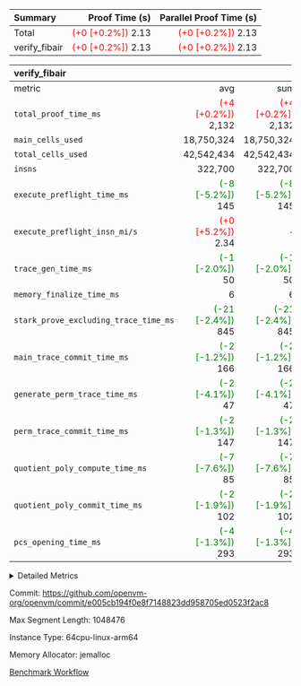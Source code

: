 | Summary | Proof Time (s) | Parallel Proof Time (s) |
|:---|---:|---:|
| Total | <span style='color: red'>(+0 [+0.2%])</span> 2.13 | <span style='color: red'>(+0 [+0.2%])</span> 2.13 |
| verify_fibair | <span style='color: red'>(+0 [+0.2%])</span> 2.13 | <span style='color: red'>(+0 [+0.2%])</span> 2.13 |


| verify_fibair |||||
|:---|---:|---:|---:|---:|
|metric|avg|sum|max|min|
| `total_proof_time_ms ` | <span style='color: red'>(+4 [+0.2%])</span> 2,132 | <span style='color: red'>(+4 [+0.2%])</span> 2,132 | <span style='color: red'>(+4 [+0.2%])</span> 2,132 | <span style='color: red'>(+4 [+0.2%])</span> 2,132 |
| `main_cells_used     ` |  18,750,324 |  18,750,324 |  18,750,324 |  18,750,324 |
| `total_cells_used    ` |  42,542,434 |  42,542,434 |  42,542,434 |  42,542,434 |
| `insns               ` |  322,700 |  322,700 |  322,700 |  322,700 |
| `execute_preflight_time_ms` | <span style='color: green'>(-8 [-5.2%])</span> 145 | <span style='color: green'>(-8 [-5.2%])</span> 145 | <span style='color: green'>(-8 [-5.2%])</span> 145 | <span style='color: green'>(-8 [-5.2%])</span> 145 |
| `execute_preflight_insn_mi/s` | <span style='color: red'>(+0 [+5.2%])</span> 2.34 | -          | <span style='color: red'>(+0 [+5.2%])</span> 2.34 | <span style='color: red'>(+0 [+5.2%])</span> 2.34 |
| `trace_gen_time_ms   ` | <span style='color: green'>(-1 [-2.0%])</span> 50 | <span style='color: green'>(-1 [-2.0%])</span> 50 | <span style='color: green'>(-1 [-2.0%])</span> 50 | <span style='color: green'>(-1 [-2.0%])</span> 50 |
| `memory_finalize_time_ms` |  6 |  6 |  6 |  6 |
| `stark_prove_excluding_trace_time_ms` | <span style='color: green'>(-21 [-2.4%])</span> 845 | <span style='color: green'>(-21 [-2.4%])</span> 845 | <span style='color: green'>(-21 [-2.4%])</span> 845 | <span style='color: green'>(-21 [-2.4%])</span> 845 |
| `main_trace_commit_time_ms` | <span style='color: green'>(-2 [-1.2%])</span> 166 | <span style='color: green'>(-2 [-1.2%])</span> 166 | <span style='color: green'>(-2 [-1.2%])</span> 166 | <span style='color: green'>(-2 [-1.2%])</span> 166 |
| `generate_perm_trace_time_ms` | <span style='color: green'>(-2 [-4.1%])</span> 47 | <span style='color: green'>(-2 [-4.1%])</span> 47 | <span style='color: green'>(-2 [-4.1%])</span> 47 | <span style='color: green'>(-2 [-4.1%])</span> 47 |
| `perm_trace_commit_time_ms` | <span style='color: green'>(-2 [-1.3%])</span> 147 | <span style='color: green'>(-2 [-1.3%])</span> 147 | <span style='color: green'>(-2 [-1.3%])</span> 147 | <span style='color: green'>(-2 [-1.3%])</span> 147 |
| `quotient_poly_compute_time_ms` | <span style='color: green'>(-7 [-7.6%])</span> 85 | <span style='color: green'>(-7 [-7.6%])</span> 85 | <span style='color: green'>(-7 [-7.6%])</span> 85 | <span style='color: green'>(-7 [-7.6%])</span> 85 |
| `quotient_poly_commit_time_ms` | <span style='color: green'>(-2 [-1.9%])</span> 102 | <span style='color: green'>(-2 [-1.9%])</span> 102 | <span style='color: green'>(-2 [-1.9%])</span> 102 | <span style='color: green'>(-2 [-1.9%])</span> 102 |
| `pcs_opening_time_ms ` | <span style='color: green'>(-4 [-1.3%])</span> 293 | <span style='color: green'>(-4 [-1.3%])</span> 293 | <span style='color: green'>(-4 [-1.3%])</span> 293 | <span style='color: green'>(-4 [-1.3%])</span> 293 |



<details>
<summary>Detailed Metrics</summary>

|  | verify_program_compile_ms | total_cells | stark_prove_excluding_trace_time_ms | quotient_poly_compute_time_ms | quotient_poly_commit_time_ms | perm_trace_commit_time_ms | pcs_opening_time_ms | main_trace_commit_time_ms | app proof_time_ms |
| --- | --- | --- | --- | --- | --- | --- | --- | --- |
|  | 7 | 65,536 | 37 | 1 | 6 | 0 | 21 | 7 | 2,133 | 

| air_name | rows | quotient_deg | main_cols | interactions | constraints | cells |
| --- | --- | --- | --- | --- | --- | --- |
| AccessAdapterAir<2> |  | 2 |  | 5 | 12 |  | 
| AccessAdapterAir<4> |  | 2 |  | 5 | 12 |  | 
| AccessAdapterAir<8> |  | 2 |  | 5 | 12 |  | 
| FibonacciAir | 32,768 | 1 | 2 |  | 5 | 65,536 | 
| FriReducedOpeningAir |  | 2 |  | 39 | 71 |  | 
| JalRangeCheckAir |  | 2 |  | 9 | 14 |  | 
| NativePoseidon2Air<BabyBearParameters>, 1> |  | 2 |  | 136 | 572 |  | 
| PhantomAir |  | 2 |  | 3 | 5 |  | 
| ProgramAir |  | 1 |  | 1 | 4 |  | 
| VariableRangeCheckerAir |  | 1 |  | 1 | 4 |  | 
| VmAirWrapper<AluNativeAdapterAir, FieldArithmeticCoreAir> |  | 2 |  | 15 | 27 |  | 
| VmAirWrapper<BranchNativeAdapterAir, BranchEqualCoreAir<1> |  | 2 |  | 11 | 25 |  | 
| VmAirWrapper<NativeAdapterAir<2, 0>, PublicValuesCoreAir> |  | 2 |  | 11 | 29 |  | 
| VmAirWrapper<NativeLoadStoreAdapterAir<1>, NativeLoadStoreCoreAir<1> |  | 2 |  | 15 | 20 |  | 
| VmAirWrapper<NativeLoadStoreAdapterAir<4>, NativeLoadStoreCoreAir<4> |  | 2 |  | 15 | 20 |  | 
| VmAirWrapper<NativeVectorizedAdapterAir<4>, FieldExtensionCoreAir> |  | 2 |  | 15 | 27 |  | 
| VmConnectorAir |  | 2 |  | 5 | 11 |  | 
| VolatileBoundaryAir |  | 2 |  | 7 | 19 |  | 

| group | trace_gen_time_ms | total_proof_time_ms | total_cells_used | total_cells | system_trace_gen_time_ms | stark_prove_excluding_trace_time_ms | single_trace_gen_time_ms | quotient_poly_compute_time_ms | quotient_poly_commit_time_ms | perm_trace_commit_time_ms | pcs_opening_time_ms | memory_finalize_time_ms | main_trace_commit_time_ms | main_cells_used | insns | generate_perm_trace_time_ms | fri.log_blowup | execute_preflight_time_ms | execute_preflight_insn_mi/s |
| --- | --- | --- | --- | --- | --- | --- | --- | --- | --- | --- | --- | --- | --- | --- | --- | --- | --- | --- | --- |
| verify_fibair | 50 | 2,132 | 42,542,434 | 62,474,410 | 50 | 845 | 0 | 85 | 102 | 147 | 293 | 6 | 166 | 18,750,324 | 322,700 | 47 | 1 | 145 | 2.34 | 

| group | air_name | rows | prep_cols | perm_cols | main_cols | cells |
| --- | --- | --- | --- | --- | --- | --- |
| verify_fibair | AccessAdapterAir<2> | 131,072 |  | 16 | 11 | 3,538,944 | 
| verify_fibair | AccessAdapterAir<4> | 65,536 |  | 16 | 13 | 1,900,544 | 
| verify_fibair | AccessAdapterAir<8> | 128 |  | 16 | 17 | 4,224 | 
| verify_fibair | FriReducedOpeningAir | 2,048 |  | 84 | 27 | 227,328 | 
| verify_fibair | JalRangeCheckAir | 32,768 |  | 28 | 12 | 1,310,720 | 
| verify_fibair | NativePoseidon2Air<BabyBearParameters>, 1> | 32,768 |  | 312 | 398 | 23,265,280 | 
| verify_fibair | PhantomAir | 16,384 |  | 12 | 6 | 294,912 | 
| verify_fibair | ProgramAir | 8,192 |  | 8 | 10 | 147,456 | 
| verify_fibair | VariableRangeCheckerAir | 262,144 | 2 | 8 | 1 | 2,359,296 | 
| verify_fibair | VmAirWrapper<AluNativeAdapterAir, FieldArithmeticCoreAir> | 262,144 |  | 36 | 29 | 17,039,360 | 
| verify_fibair | VmAirWrapper<BranchNativeAdapterAir, BranchEqualCoreAir<1> | 32,768 |  | 28 | 23 | 1,671,168 | 
| verify_fibair | VmAirWrapper<NativeLoadStoreAdapterAir<1>, NativeLoadStoreCoreAir<1> | 65,536 |  | 40 | 21 | 3,997,696 | 
| verify_fibair | VmAirWrapper<NativeLoadStoreAdapterAir<4>, NativeLoadStoreCoreAir<4> | 32,768 |  | 40 | 27 | 2,195,456 | 
| verify_fibair | VmAirWrapper<NativeVectorizedAdapterAir<4>, FieldExtensionCoreAir> | 32,768 |  | 36 | 38 | 2,424,832 | 
| verify_fibair | VmConnectorAir | 2 | 1 | 16 | 5 | 42 | 
| verify_fibair | VolatileBoundaryAir | 65,536 |  | 20 | 12 | 2,097,152 | 

| group | trace_height_constraint | weighted_sum | threshold |
| --- | --- | --- | --- |
| verify_fibair | 0 | 1,085,444 | 2,013,265,921 | 
| verify_fibair | 1 | 5,411,200 | 2,013,265,921 | 
| verify_fibair | 2 | 542,722 | 2,013,265,921 | 
| verify_fibair | 3 | 5,476,612 | 2,013,265,921 | 
| verify_fibair | 4 | 65,536 | 2,013,265,921 | 
| verify_fibair | 5 | 12,851,850 | 2,013,265,921 | 

| trace_height_constraint | threshold |
| --- | --- |
| 0 | 2,013,265,921 | 

</details>


Commit: https://github.com/openvm-org/openvm/commit/e005cb194f0e8f7148823dd958705ed0523f2ac8

Max Segment Length: 1048476

Instance Type: 64cpu-linux-arm64

Memory Allocator: jemalloc

[Benchmark Workflow](https://github.com/openvm-org/openvm/actions/runs/16918521112)
